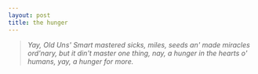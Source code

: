 ```yaml
---
layout: post
title: the hunger
---
```


> _Yay, Old Uns' Smart mastered sicks, miles, seeds an' made miracles ord'nary, but it din't master one thing, nay, a hunger in the hearts o' humans, yay, a hunger for more._
